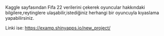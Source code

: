 Kaggle sayfasından Fifa 22 verilerini çekerek oyuncular hakkındaki bilgilere,reytinglere ulaşabilir,istediğiniz herhangi bir oyuncuyla kıyaslama yapabilirsiniz. 

Linki ise:
https://examp.shinyapps.io/new_project/
